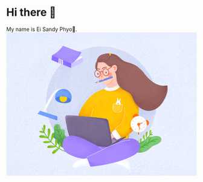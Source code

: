 # Hi there 👋

<!--
**EiSandyPhyo/EiSandyPhyo** is a ✨ _special_ ✨ repository because its `README.md` (this file) appears on your GitHub profile.-->

My name is Ei Sandy Phyo🐰.
![Hardworking Programmer Girl](hardworkinggirl.gif)
<!--
- 🔭 I’m currently working on ...
- 🌱 I’m currently learning ...
- 👯 I’m looking to collaborate on ...
- 🤔 I’m looking for help with ...
- 💬 Ask me about ...
- 📫 How to reach me: ...
- 😄 Pronouns: ...
- ⚡ Fun fact: ...
-->
 

